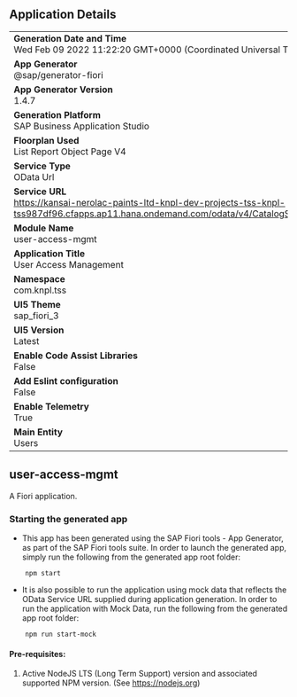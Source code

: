 ## Application Details
|               |
| ------------- |
|**Generation Date and Time**<br>Wed Feb 09 2022 11:22:20 GMT+0000 (Coordinated Universal Time)|
|**App Generator**<br>@sap/generator-fiori|
|**App Generator Version**<br>1.4.7|
|**Generation Platform**<br>SAP Business Application Studio|
|**Floorplan Used**<br>List Report Object Page V4|
|**Service Type**<br>OData Url|
|**Service URL**<br>https://kansai-nerolac-paints-ltd-knpl-dev-projects-tss-knpl-tss987df96.cfapps.ap11.hana.ondemand.com/odata/v4/CatalogService/
|**Module Name**<br>user-access-mgmt|
|**Application Title**<br>User Access Management|
|**Namespace**<br>com.knpl.tss|
|**UI5 Theme**<br>sap_fiori_3|
|**UI5 Version**<br>Latest|
|**Enable Code Assist Libraries**<br>False|
|**Add Eslint configuration**<br>False|
|**Enable Telemetry**<br>True|
|**Main Entity**<br>Users|

## user-access-mgmt

A Fiori application.

### Starting the generated app

-   This app has been generated using the SAP Fiori tools - App Generator, as part of the SAP Fiori tools suite.  In order to launch the generated app, simply run the following from the generated app root folder:

```
    npm start
```

- It is also possible to run the application using mock data that reflects the OData Service URL supplied during application generation.  In order to run the application with Mock Data, run the following from the generated app root folder:

```
    npm run start-mock
```

#### Pre-requisites:

1. Active NodeJS LTS (Long Term Support) version and associated supported NPM version.  (See https://nodejs.org)


